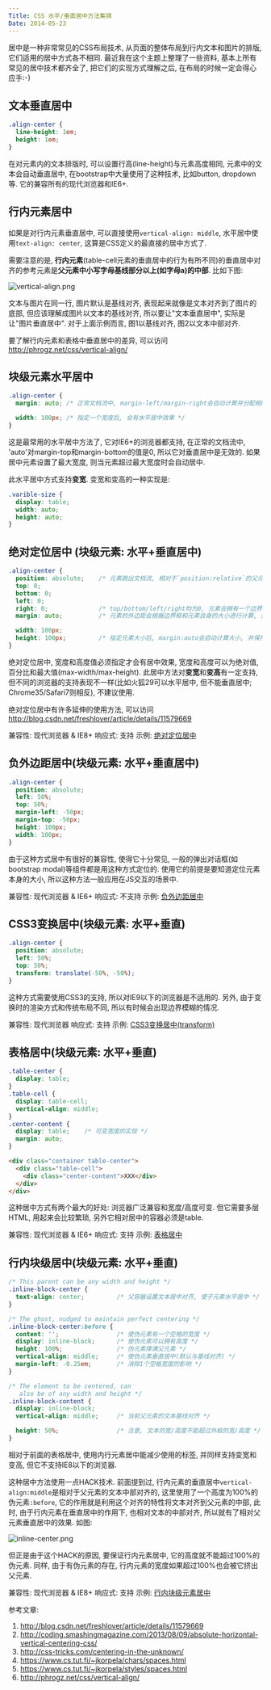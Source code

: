 ```yaml
---
Title: CSS 水平/垂直居中方法集锦
Date: 2014-05-23
---
```


居中是一种非常常见的CSS布局技术, 从页面的整体布局到行内文本和图片的排版, 它们适用的居中方式各不相同. 最近我在这个主题上整理了一些资料, 基本上所有常见的居中技术都齐全了, 把它们的实现方式理解之后, 在布局的时候一定会得心应手:-)

## 文本垂直居中
```css
.align-center {
  line-height: 1em;
  height: 1em;
}
```

<!--more-->

在对元素内的文本排版时, 可以设置行高(line-height)与元素高度相同, 元素中的文本会自动垂直居中, 在bootstrap中大量使用了这种技术, 比如button, dropdown等. 它的兼容所有的现代浏览器和IE6+.

## 行内元素居中

如果是对行内元素垂直居中, 可以直接使用`vertical-align: middle`, 水平居中使用`text-align: center`, 这算是CSS定义的最直接的居中方式了.

需要注意的是, **行内元素**(table-cell元素的垂直居中的行为有所不同)的垂直居中对齐的参考元素是**父元素中小写字母基线部分以上(如字母a)的中部**. 比如下图:

![vertical-align.png][1]

文本与图片在同一行, 图片默认是基线对齐, 表现起来就像是文本对齐到了图片的底部, 但应该理解成图片以文本的基线对齐, 所以要让"文本垂直居中", 实际是让"图片垂直居中". 对于上面示例而言, 图1以基线对齐, 图2以文本中部对齐.

要了解行内元素和表格中垂直居中的差异, 可以访问 http://phrogz.net/css/vertical-align/

## 块级元素水平居中

```css
.align-center {
  margin: auto; /* 正常文档流中, margin-left/margin-right会自动计算并分配相同的值 */

  width: 100px; /* 指定一个宽度后, 会有水平居中效果 */
}
```

这是最常用的水平居中方法了, 它对IE6+的浏览器都支持, 在正常的文档流中, 'auto'对margin-top和margin-bottom的值是0, 所以它对垂直居中是无效的. 如果居中元素设置了最大宽度, 则当元素超过最大宽度时会自动居中.

此水平居中方式支持**变宽**. 变宽和变高的一种实现是:
```css
.varible-size {
  display: table;
  width: auto;
  height: auto;
}
```

## 绝对定位居中 (块级元素: 水平+垂直居中)

```css
.align-center {
  position: absolute;    /* 元素跳出文档流, 相对于`position:relative`的父元素(通常是body)定位 */
  top: 0;
  bottom: 0;
  left: 0;
  right: 0;              /* top/bottom/left/right均为0, 元素会拥有一个边界框, 并按自身大小填充相对定位的父元素 */
  margin: auto;          /* 元素的外边距会根据边界框和元素自身的大小进行计算, 并为top/bottom和left/right分配一个相同的值 */

  width: 100px;
  height: 100px;         /* 指定元素大小后, margin:auto会自动计算大小, 并保持水平/垂直居中 */
}
```

绝对定位居中, 宽度和高度值必须指定才会有居中效果, 宽度和高度可以为绝对值, 百分比和最大值(max-width/max-height). 此居中方法对**变宽**和**变高**有一定支持, 但不同的浏览器的支持表现不一样(比如火狐29可以水平居中, 但不能垂直居中; Chrome35/Safari7则相反), 不建议使用.

绝对定位居中有许多延伸的使用方法, 可以访问 http://blog.csdn.net/freshlover/article/details/11579669

兼容性: 现代浏览器 & IE8+
响应式: 支持
示例: [绝对定位居中][2]

## 负外边距居中(块级元素: 水平+垂直居中)
```css
.align-center {
  position: absolute;
  left: 50%;
  top: 50%;
  margin-left: -50px;
  margin-top: -50px;
  height: 100px;
  width: 100px;
}
```

由于这种方式居中有很好的兼容性, 使得它十分常见, 一般的弹出对话框(如bootstrap modal)等组件都是用这种方式定位的. 使用它的前提是要知道定位元素本身的大小, 所以这种方法一般应用在JS交互的场景中.

兼容性: 现代浏览器 & IE6+
响应式: 不支持
示例: [负外边距居中][3]

## CSS3变换居中(块级元素: 水平+垂直)
```css
.align-center {
  position: absolute;
  left: 50%;
  top: 50%;
  transform: translate(-50%, -50%);
}
```

这种方式需要使用CSS3的支持, 所以对IE9以下的浏览器是不适用的. 另外, 由于变换时的渲染方式和传统布局不同, 所以有时候会出现边界模糊的情况.

兼容性: 现代浏览器
响应式: 支持
示例: [CSS3变换居中(transform)][4]

## 表格居中(块级元素: 水平+垂直)
```css
.table-center {
  display: table;
}
.table-cell {
  display: table-cell;
  vertical-align: middle;
}
.center-content {
  display: table;    /* 可变宽度的实现 */
  margin: auto;
}
```

```html
<div class="container table-center">
  <div class="table-cell">
    <div class="center-content">XXX</div>
  </div>
</div>
```

这种居中方式有两个最大的好处: 浏览器广泛兼容和宽度/高度可变. 但它需要多层HTML, 用起来会比较繁琐, 另外它相对居中的容器必须是table.

兼容性: 现代浏览器 & IE6+
响应式: 支持
示例: [表格居中][5]

## 行内块级居中(块级元素: 水平+垂直)
```css
/* This parent can be any width and height */
.inline-block-center {
  text-align: center;         /* 父容器设置文本居中对齐, 使子元素水平居中 */
}

/* The ghost, nudged to maintain perfect centering */
.inline-block-center:before {
  content: '';                /* 使伪元素有一个空格的宽度 */
  display: inline-block;      /* 使伪元素可以拥有高度 */
  height: 100%;               /* 伪元素撑满父元素 */
  vertical-align: middle;     /* 使伪元素垂直居中(默认与基线对齐) */
  margin-left: -0.25em;       /* 消除1个空格宽度的影响 */
}

/* The element to be centered, can
   also be of any width and height */
.inline-block-content {
  display: inline-block;
  vertical-align: middle;     /* 当前父元素的文本基线对齐 */

  height: 50%;                /* 注意, 文本的宽/高度不能超过外框的宽/高度 */
}
```

相对于前面的表格居中, 使用内行元素居中能减少使用的标签, 并同样支持变宽和变高, 但它不支持IE8以下的浏览器.

这种居中方法使用一点HACK技术. 前面提到过, 行内元素的垂直居中`vertical-align:middle`是相对于父元素的文本中部对齐的, 这里使用了一个高度为100%的伪元素`:before`, 它的作用就是利用这个对齐的特性将文本对齐到父元素的中部, 此时, 由于行内元素在垂直居中的作用下, 也相对文本的中部对齐, 所以就有了相对父元素垂直居中的效果. 如图:

![inline-center.png][6]

但正是由于这个HACK的原因, 要保证行内元素居中, 它的高度就不能超过100%的伪元素. 同样, 由于有伪元素的存在, 行内元素的宽度如果超过100%也会被它挤出父元素.

兼容性: 现代浏览器 & IE8+
响应式: 支持
示例: [行内块级元素居中][7]

参考文章:

 1. http://blog.csdn.net/freshlover/article/details/11579669
 2. http://coding.smashingmagazine.com/2013/08/09/absolute-horizontal-vertical-centering-css/
 3. http://css-tricks.com/centering-in-the-unknown/
 4. https://www.cs.tut.fi/~jkorpela/chars/spaces.html
 5. https://www.cs.tut.fi/~jkorpela/styles/spaces.html
 6. http://phrogz.net/css/vertical-align/


  [1]: /blog/images/2014/05/807113180.png
  [2]: /demo/center/absolute.html#absolute-center
  [3]: /demo/center/absolute.html#negative-margin
  [4]: /demo/center/absolute.html#transform-center
  [5]: /demo/center/absolute.html#table-center
  [6]: /blog/images/2014/05/24579155.png
  [7]: /demo/center/absolute.html#inline-block-center
  
